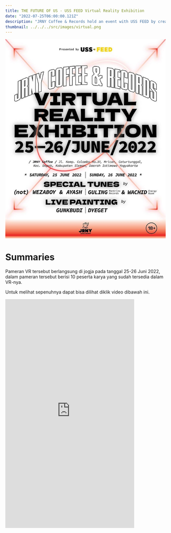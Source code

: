 ```yaml
---
title: THE FUTURE OF US - USS FEED Virtual Reality Exhibition
date: "2022-07-25T06:00:00.121Z"
description: "JRNY Coffee & Records hold an event with USS FEED by creating a Virtual Reality Exhibition on Jogja"
thumbnail: ../../../src/images/virtual.png
---
```


![USS Poster on Instagram](./USS.png)

<!-- ![instagram](CfME3p2vAq5) -->

<h1 class="text-white text-2xl font-semibold mt-8 mb-4 tracking-wide">Summaries</h1>

<p class="text-white mt-4 mb-8">
   Pameran VR tersebut berlangsung di jogja pada tanggal 25-26 Juni 2022, dalam pameran tersebut berisi 10 peserta karya
   yang sudah tersedia dalam VR-nya.
</p>

<p class="text-white italic mt-4 mb-8 border-l-4 pl-6 border-green-500 ">
Untuk melihat sepenuhnya dapat bisa dilihat diklik video dibawah ini.</p>

<iframe width="405" height="720" src="https://www.youtube.com/embed/ml0f5GCNY7M" title="Virtual Reality Exhibition by USS FEED" frameborder="0" allow="accelerometer; autoplay; clipboard-write; encrypted-media; gyroscope; picture-in-picture" allowfullscreen></iframe>